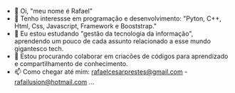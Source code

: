 - 👋 Oi, "meu nome é Rafael"
- 👀 Tenho interessse em programação e desenvolvimento: "Pyton, C++, Html, Css, Javascript, Framework e Booststrap." 
- 🌱 Eu estou estudando "gestão da tecnologia da informação", aprendendo um pouco de cada assunto relacionado a esse mundo gigantesco tech.
- 💞️ Estou procurando colaborar em criacões de códigos para aprendizado e compartilhamento de conhecimento.
- 📫 Como chegar até mim: rafaelcesarprestes@gmail.com - rafailusion@hotmail.com ...

<!---
Rafailusion/Rafailusion  is a ✨ special ✨ repository because its `README.md` (this file) appears on your GitHub profile.
You can click the Preview link to take a look at your changes.
--->
